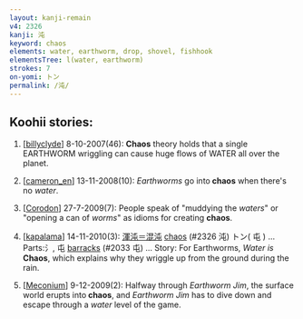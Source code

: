 ```yaml
---
layout: kanji-remain
v4: 2326
kanji: 沌
keyword: chaos
elements: water, earthworm, drop, shovel, fishhook
elementsTree: l(water, earthworm)
strokes: 7
on-yomi: トン
permalink: /沌/
---
```


## Koohii stories: 

1) [<a href="http://kanji.koohii.com/profile/billyclyde">billyclyde</a>] 8-10-2007(46): <strong>Chaos</strong> theory holds that a single EARTHWORM wriggling can cause huge flows of WATER all over the planet.

2) [<a href="http://kanji.koohii.com/profile/cameron_en">cameron_en</a>] 13-11-2008(10): <em>Earthworms</em> go into<strong> chaos</strong> when there&#039;s no <em>water</em>.

3) [<a href="http://kanji.koohii.com/profile/Corodon">Corodon</a>] 27-7-2009(7): People speak of &quot;muddying the <em>waters</em>&quot; or &quot;opening a can of <em>worms</em>&quot; as idioms for creating <strong>chaos</strong>.

4) [<a href="http://kanji.koohii.com/profile/kapalama">kapalama</a>] 14-11-2010(3): <a href="midori://search?text=渾沌＝混沌">渾沌＝混沌</a> <a href="../v4/2326.html">chaos</a> (#2326 沌) トン( 屯 ) ... Parts:氵, 屯 <a href="../v4/2033.html">barracks</a> (#2033 屯) ... Story: For Earthworms, <em>Water is</em><strong> Chaos</strong>, which explains why they wriggle up from the ground during the rain.

5) [<a href="http://kanji.koohii.com/profile/Meconium">Meconium</a>] 9-12-2009(2): Halfway through <em>Earthworm Jim</em>, the surface world erupts into<strong> chaos</strong>, and <em>Earthworm Jim</em> has to dive down and escape through a <em>water</em> level of the game.

